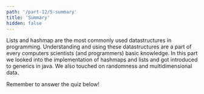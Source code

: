 ```yaml
---
path: '/part-12/5-summary'
title: 'Summary'
hidden: false
---
```



Lists and hashmap are the most commonly used datastructures in programming. Understanding and using these datastructures are a part of every computers scientists (and programmers) basic knowledge. In this part we looked into the implementation of hashmaps and lists and got introduced to generics in java. We also touched on randomness and multidimensional data.

Remember to answer the quiz below!

<quiz id="bd21bb7e-e2c9-5f53-a775-e8a44163fd2e"></quiz>